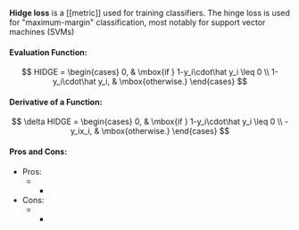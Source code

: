 **Hidge loss** is a [[metric]] used for training classifiers. The hinge loss is used for "maximum-margin" classification, most notably for support vector machines (SVMs)


#### Evaluation Function:
$$
HIDGE = \begin{cases} 0, & \mbox{if } 1-y_i\cdot\hat y_i \leq 0 \\ 1-y_i\cdot\hat y_i, & \mbox{otherwise.} \end{cases}
$$

#### Derivative of a Function:
$$
\delta HIDGE = \begin{cases} 0, & \mbox{if } 1-y_i\cdot\hat y_i \leq 0 \\ -y_ix_i, & \mbox{otherwise.} \end{cases}
$$

#### Pros and Cons:

* Pros:
	* -
* Cons:
	* -